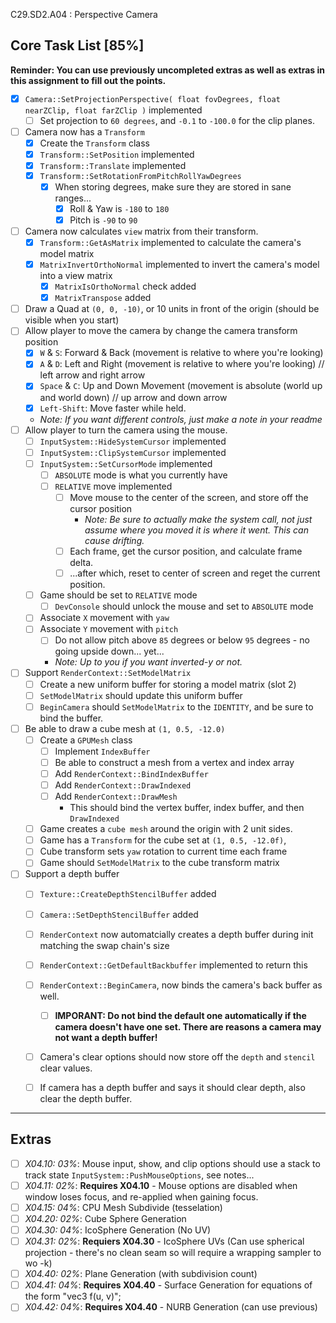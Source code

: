 C29.SD2.A04 : Perspective Camera
## Core Task List [85%]

**Reminder:  You can use previously uncompleted extras as well as extras in this assignment to fill out the points.**

- [x] `Camera::SetProjectionPerspective( float fovDegrees, float nearZClip, float farZClip )` implemented
    - [ ] Set projection to `60 degrees`, and `-0.1` to `-100.0` for the clip planes.
- [ ] Camera now has a `Transform`
    - [x] Create the `Transform` class
    - [x] `Transform::SetPosition` implemented
    - [x] `Transform::Translate` implemented
    - [x] `Transform::SetRotationFromPitchRollYawDegrees`
        - [x] When storing degrees, make sure they are stored in sane ranges...
            - [x] Roll & Yaw is `-180` to `180`
            - [x] Pitch is `-90` to `90`
- [ ] Camera now calculates `view` matrix from their transform.
    - [x] `Transform::GetAsMatrix` implemented to calculate the camera's model matrix
    - [x] `MatrixInvertOrthoNormal` implemented to invert the camera's model into a view matrix
        - [x] `MatrixIsOrthoNormal` check added
        - [x] `MatrixTranspose` added
- [ ] Draw a Quad at `(0, 0, -10)`, or 10 units in front of the origin (should be visible when you start)
- [ ] Allow player to move the camera by change the camera transform position
   - [x] `W` & `S`: Forward & Back (movement is relative to where you're looking)
   - [x] `A` & `D`: Left and Right (movement is relative to where you're looking) // left arrow and right arrow
   - [x] `Space` & `C`: Up and Down Movement (movement is absolute (world up and world down) // up arrow and down arrow
   - [x] `Left-Shift`: Move faster while held.
   - *Note:  If you want different controls, just make a note in your readme*
- [ ] Allow player to turn the camera using the mouse.
    - [ ] `InputSystem::HideSystemCursor` implemented
    - [ ] `InputSystem::ClipSystemCursor` implemented
    - [ ] `InputSystem::SetCursorMode` implemented
        - [ ] `ABSOLUTE` mode is what you currently have
        - [ ] `RELATIVE` move implemented
            - [ ] Move mouse to the center of the screen, and store off the cursor position
                - *Note:  Be sure to actually make the system call, not just assume where you moved it is where it went.  This can cause drifting.*
            - [ ] Each frame, get the cursor position, and calculate frame delta.
            - [ ] ...after which, reset to center of screen and reget the current position.
    - [ ] Game should be set to `RELATIVE` mode
        - [ ] `DevConsole` should unlock the mouse and set to `ABSOLUTE` mode
    - [ ] Associate `X` movement with `yaw`
    - [ ] Associate `Y` movement with `pitch`
        - [ ] Do not allow pitch above `85` degrees or below `95` degrees - no going upside down... yet...
        - *Note:  Up to you if you want inverted-y or not.*
- [ ] Support `RenderContext::SetModelMatrix`
    - [ ] Create a new uniform buffer for storing a model matrix (slot 2)
    - [ ] `SetModelMatrix` should update this uniform buffer
    - [ ] `BeginCamera` should `SetModelMatrix` to the `IDENTITY`, and be sure to bind the buffer.
- [ ] Be able to draw a cube mesh at `(1, 0.5, -12.0)`
    - [ ] Create a `GPUMesh` class
        - [ ] Implement `IndexBuffer`
        - [ ] Be able to construct a mesh from a vertex and index array
        - [ ] Add `RenderContext::BindIndexBuffer`
        - [ ] Add `RenderContext::DrawIndexed`
        - [ ] Add `RenderContext::DrawMesh`
            - This should bind the vertex buffer, index buffer, and then `DrawIndexed`
    - [ ] Game creates a `cube mesh` around the origin with 2 unit sides.
    - [ ] Game has a `Transform` for the cube set at `(1, 0.5, -12.0f)`,
    - [ ] Cube transform sets `yaw` rotation to current time each frame
    - [ ] Game should `SetModelMatrix` to the cube transform matrix
- [ ] Support a depth buffer
    - [ ] `Texture::CreateDepthStencilBuffer` added
    - [ ] `Camera::SetDepthStencilBuffer` added
    - [ ] `RenderContext` now automatcially creates a depth buffer during init matching the swap chain's size
    - [ ] `RenderContext::GetDefaultBackbuffer` implemented to return this
    - [ ] `RenderContext::BeginCamera`, now binds the camera's back buffer as well.
        - [ ] **IMPORANT:  Do not bind the default one automatically if the camera doesn't have one set.  There are reasons a camera may not want a depth buffer!**
    - [ ] Camera's clear options should now store off the `depth` and `stencil` clear values.
    - [ ] If camera has a depth buffer and says it should clear depth, also clear the depth buffer.


------

## Extras
- [ ] *X04.10: 03%*: Mouse input, show, and clip options should use a stack to track state `InputSystem::PushMouseOptions`, see notes...
- [ ] *X04.11: 02%*: **Requires X04.10** - Mouse options are disabled when window loses focus, and re-applied when gaining focus.
- [ ] *X04.15: 04%*: CPU Mesh Subdivide (tesselation)
- [ ] *X04.20: 02%*: Cube Sphere Generation
- [ ] *X04.30: 04%*: IcoSphere Generation (No UV)
- [ ] *X04.31: 02%*: **Requiers X04.30** - IcoSphere UVs (Can use spherical projection - there's no clean seam so  will require a wrapping sampler to wo -k)
- [ ] *X04.40: 02%*: Plane Generation (with subdivision count)
- [ ] *X04.41: 04%*: **Requires X04.40** - Surface Generation for equations of the form "vec3 f(u, v)";
- [ ] *X04.42: 04%*: **Requires X04.40** - NURB Generation (can use previous)

